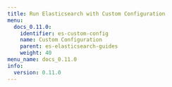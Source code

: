 ```yaml
---
title: Run Elasticsearch with Custom Configuration
menu:
  docs_0.11.0:
    identifier: es-custom-config
    name: Custom Configuration
    parent: es-elasticsearch-guides
    weight: 40
menu_name: docs_0.11.0
info:
  version: 0.11.0
---
```


